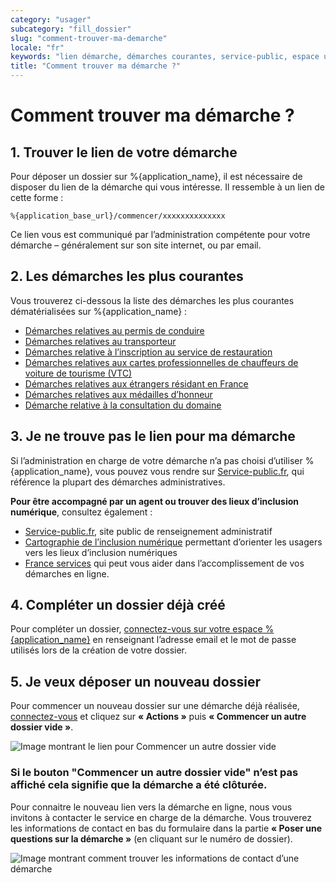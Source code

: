 ```yaml
---
category: "usager"
subcategory: "fill_dossier"
slug: "comment-trouver-ma-demarche"
locale: "fr"
keywords: "lien démarche, démarches courantes, service-public, espace usager, nouveau dossier"
title: "Comment trouver ma démarche ?"
---
```


# Comment trouver ma démarche ?

## 1. Trouver le lien de votre démarche

Pour déposer un dossier sur %{application_name}, il est nécessaire de disposer du lien de la démarche qui vous intéresse. Il ressemble à un lien de cette forme :

    %{application_base_url}/commencer/xxxxxxxxxxxxxx


Ce lien vous est communiqué par l’administration compétente pour votre démarche – généralement sur son site internet, ou par email.

## 2. Les démarches les plus courantes

Vous trouverez ci-dessous la liste des démarches les plus courantes dématérialisées sur %{application_name} :

- [Démarches relatives au permis de conduire](https://doc.demarches-simplifiees.fr/listes-des-demarches/demarches-relatives-au-permis-de-conduire)
- [Démarches relatives au transporteur](https://doc.demarches-simplifiees.fr/listes-des-demarches/demarches-relatives-au-transporteur)
- [Démarches relative à l’inscription au service de restauration](https://doc.demarches-simplifiees.fr/listes-des-demarches/demarches-relative-a-linscription-au-service-de-restauration)
- [Démarches relatives aux cartes professionnelles de chauffeurs de voiture de tourisme (VTC)](https://doc.demarches-simplifiees.fr/listes-des-demarches/demarches-relatives-aux-cartes-professionnelles-de-chauffeurs-de-voiture-de-tourisme-vtc)
- [Démarches relatives aux étrangers résidant en France](https://doc.demarches-simplifiees.fr/listes-des-demarches/demarches-relatives-aux-titres-de-sejour-pour-les-etrangers)
- [Démarches relatives aux médailles d’honneur](https://doc.demarches-simplifiees.fr/listes-des-demarches/demarches-relatives-aux-medailles-dhonneur)
- [Démarche relative à la consultation du domaine](%{application_base_url}/commencer/consultation-du-domaine)

## 3. Je ne trouve pas le lien pour ma démarche

Si l’administration en charge de votre démarche n’a pas choisi d’utiliser %{application_name}, vous pouvez vous rendre sur [Service-public.fr](https://www.service-public.fr), qui référence la plupart des démarches administratives.

**Pour être accompagné par un agent ou trouver des lieux d’inclusion numérique**, consultez également :

- [Service-public.fr](https://www.service-public.fr), site public de renseignement administratif
- [Cartographie de l’inclusion numérique](https://cartographie.societenumerique.gouv.fr/orientation/besoin) permettant d’orienter les usagers vers les lieux d’inclusion numériques
- [France services](https://www.france-services.gouv.fr/demarches-et-services) qui peut vous aider dans l’accomplissement de vos démarches en ligne.

## 4. Compléter un dossier déjà créé

Pour compléter un dossier, [connectez-vous sur votre espace %{application_name}](/users/sign_in) en renseignant l’adresse email et le mot de passe utilisés lors de la création de votre dossier.

## 5. Je veux déposer un nouveau dossier

Pour commencer un nouveau dossier sur une démarche déjà réalisée, [connectez-vous](/users/sign_in) et cliquez sur **« Actions »** puis **« Commencer un autre dossier vide »**.

![Image montrant le lien pour Commencer un autre dossier vide](faq/usager-dossier-actions-menu-start-new.png)

### Si le bouton "Commencer un autre dossier vide" n’est pas affiché cela signifie que la démarche a été clôturée.

Pour connaitre le nouveau lien vers la démarche en ligne, nous vous invitons à contacter le service en charge de la démarche. Vous trouverez les informations de contact en bas du formulaire dans la partie **« Poser une questions sur la démarche »** (en cliquant sur le numéro de dossier).

![Image montrant comment trouver les informations de contact d’une démarche](faq/usager-procedure-close-focus-contact.png)



